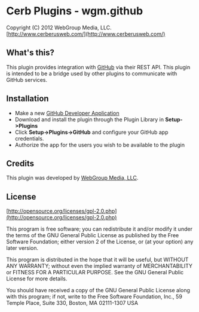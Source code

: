 Cerb Plugins - wgm.github
===========================================
Copyright (C) 2012 WebGroup Media, LLC.  
[http://www.cerberusweb.com/](http://www.cerberusweb.com/)  

What's this?
------------
This plugin provides integration with [GitHub](http://www.github.com/) via their REST API. This plugin is intended to be a bridge used by other plugins to communicate with GitHub services.

Installation
------------
* Make a new [GitHub Developer Application](https://github.com/settings/applications/new)
* Download and install the plugin through the Plugin Library in **Setup->Plugins**
* Click **Setup->Plugins->GitHub** and configure your GitHub app credentials.
* Authorize the app for the users you wish to be available to the plugin

Credits
-------
This plugin was developed by [WebGroup Media, LLC](http://www.cerberusweb.com/).

License
-------

[http://opensource.org/licenses/gpl-2.0.php](http://opensource.org/licenses/gpl-2.0.php)  

This program is free software; you can redistribute it and/or modify it under the terms of the GNU General Public License as published by the Free Software Foundation; either version 2 of the License, or (at your option) any later version.

This program is distributed in the hope that it will be useful, but WITHOUT ANY WARRANTY; without even the implied warranty of MERCHANTABILITY or FITNESS FOR A PARTICULAR PURPOSE. See the GNU General Public License for more details.

You should have received a copy of the GNU General Public License along with this program; if not, write to the Free Software Foundation, Inc., 59 Temple Place, Suite 330, Boston, MA 02111-1307 USA
